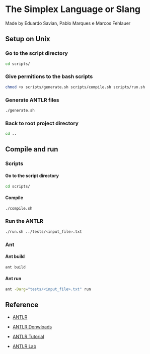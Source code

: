 # The Simplex Language or Slang

Made by Eduardo Savian, Pablo Marques e Marcos Fehlauer

## Setup on Unix

### Go to the script directory

```bash
cd scripts/
```

### Give permitions to the bash scripts

```bash
chmod +x scripts/generate.sh scripts/compile.sh scripts/run.sh
```

### Generate ANTLR files

```bash
./generate.sh
```

### Back to root project directory

```bash
cd ..
```

## Compile and run

### Scripts

#### Go to the script directory

```bash
cd scripts/
```

#### Compile

```bash
./compile.sh
```
### Run the ANTLR

```bash
./run.sh ../tests/<input_file>.txt 
```

### Ant

#### Ant build

```bash
ant build
```
#### Ant run

```bash
ant -Darg="tests/<input_file>.txt" run
```

## Reference

- [ANTLR](https://www.antlr.org/index.html)

- [ANTLR Donwloads](https://www.antlr.org/download.html)

- [ANTLR Tutorial](https://github.com/antlr/antlr4/blob/master/doc/index.md)

- [ANTLR Lab](http://lab.antlr.org/)
